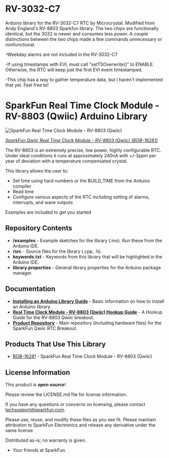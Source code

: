 # RV-3032-C7
Arduino library for the RV-3032-C7 RTC by Microcrystal. Modified from Andy England's RV-8803 Sparkfun library. The two chips are functionally identical, but the 3032 is newer and consumes less power. A couple distinctions between the two chips made a few commands unnecessary or nonfunctional.


-Weekday alarms are not included in the RV-3032-C7

-If using timestamps with EVI, must call "setTSOverwrite()" to ENABLE. Otherwise, the RTC will keep just the first EVI event timestamped.

-This chip has a way to gather temperature data, but I haven't implemented that yet. Feel free to!

SparkFun Real Time Clock Module - RV-8803 (Qwiic) Arduino Library
========================================

![SparkFun Real Time Clock Module - RV-8803 (Qwiic)](https://cdn.sparkfun.com/assets/parts/1/4/9/6/8/16281-SparkFun_Real_Time_Clock_Module_-_RV-8803__Qwiic_-01.jpg)

[*SparkFun Qwiic Real Time Clock Module - RV-8803 (Qwiic) (BOB-16281)*](https://www.sparkfun.com/products/16281)

The RV-8803 is an extremely precise, low power, highly configurable RTC. Under ideal conditions it runs at approximately 240nA with +/-3ppm per year of deviation with a temperature compensated crystal.

This library allows the user to:

* Set time using hard numbers or the BUILD_TIME from the Arduino compiler
* Read time
* Configure various aspects of the RTC including setting of alarms, interrupts, and wave outputs

Examples are included to get you started

Repository Contents
-------------------

* **/examples** - Example sketches for the library (.ino). Run these from the Arduino IDE. 
* **/src** - Source files for the library (.cpp, .h).
* **keywords.txt** - Keywords from this library that will be highlighted in the Arduino IDE. 
* **library.properties** - General library properties for the Arduino package manager. 

Documentation
--------------
* **[Installing an Arduino Library Guide](https://learn.sparkfun.com/tutorials/installing-an-arduino-library)** - Basic information on how to install an Arduino library.
* **[Real Time Clock Module - RV-8803 (Qwiic) Hookup Guide](https://learn.sparkfun.com/tutorials/real-time-clock-module---rv-8803-qwiic-hookup-guide)** - A Hookup Guide for the RV-8803 Qwiic breakout.
* **[Product Repository](https://github.com/sparkfun/Qwiic_Real_Time_Clock_RV-8803)** - Main repository (including hardware files) for the SparkFun Qwiic RTC Breakout.

Products That Use This Library 
---------------------------------
* [BOB-16281](https://www.sparkfun.com/products/16281) - SparkFun Real Time Clock Module - RV-8803 (Qwiic)

License Information
-------------------

This product is _**open source**_! 

Please review the LICENSE.md file for license information. 

If you have any questions or concerns on licensing, please contact techsupport@sparkfun.com.

Please use, reuse, and modify these files as you see fit. Please maintain attribution to SparkFun Electronics and release any derivative under the same license.

Distributed as-is; no warranty is given.

- Your friends at SparkFun.
